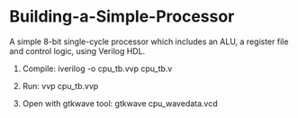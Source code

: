 # Building-a-Simple-Processor
A simple 8-bit single-cycle processor which includes an  ALU, a register file and control logic, using Verilog HDL.

1. Compile: 
  iverilog -o cpu_tb.vvp cpu_tb.v

2. Run: 
  vvp cpu_tb.vvp

3. Open with gtkwave tool: 
  gtkwave cpu_wavedata.vcd
